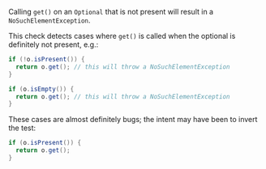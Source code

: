 Calling `get()` on an `Optional` that is not present will result in a
`NoSuchElementException`.

This check detects cases where `get()` is called when the optional is definitely
not present, e.g.:

```java
if (!o.isPresent()) {
  return o.get(); // this will throw a NoSuchElementException
}
```

```java
if (o.isEmpty()) {
  return o.get(); // this will throw a NoSuchElementException
}
```

These cases are almost definitely bugs; the intent may have been to invert the
test:

```java
if (o.isPresent()) {
  return o.get();
}
```
